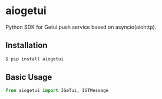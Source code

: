 # aiogetui
Python SDK for Getui push service based on asyncio(aiohttp).

## Installation
```bash
$ pip install aiogetui
```

## Basic Usage
```python
from aiogetui import IGeTui, IGTMessage
```

